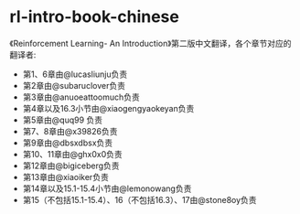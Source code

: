 # rl-intro-book-chinese
《Reinforcement Learning- An Introduction》第二版中文翻译，各个章节对应的翻译者:

- 第1、6章由@lucasliunju负责
- 第2章由@subaruclover负责 
- 第3章由@anuoeattoomuch负责
- 第4章以及16.3小节由@xiaogengyaokeyan负责
- 第5章由@quq99 负责
- 第7、8章由@x39826负责
- 第9章由@dbsxdbsx负责
- 第10、11章由@ghx0x0负责
- 第12章由@bigiceberg负责
- 第13章由@xiaoiker负责
- 第14章以及15.1-15.4小节由@lemonowang负责
- 第15（不包括15.1-15.4）、16（不包括16.3）、17由@stone8oy负责



